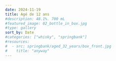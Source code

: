 ```yaml
---
date: 2024-11-19
title: Agé de 12 ans
#description: 48.1%. 700 mL
#featured_image: 02_bottle_in_box.jpg
#type: gallery
sort_by: Date
#categories: ["whisky", "springbank"]
#resources:
#  - src: springbank/aged_32_years/box_front.jpg
#    title: "anyway"
---
```

